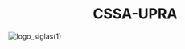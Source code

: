 <h1 align="center">CSSA-UPRA</h1>

![logo_siglas(1)](https://github.com/messiel12pr/CSSA-UPRA/assets/95717805/d216fdec-fcc6-4925-9f17-12f5bfa92cf2)

